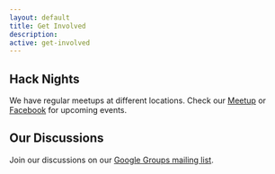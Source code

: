 ```yaml
---
layout: default
title: Get Involved
description: 
active: get-involved
---
```


Hack Nights
-----------
We have regular meetups at different locations. Check our [Meetup](http://meetup.com/Code-for-Tuscaloosa) or [Facebook](https://facebook.com/CodeforTuscaloosa) for upcoming events.

Our Discussions
---------------

Join our discussions on our [Google Groups mailing list](https://groups.google.com/forum/#!forum/code-for-tuscaloosa).
